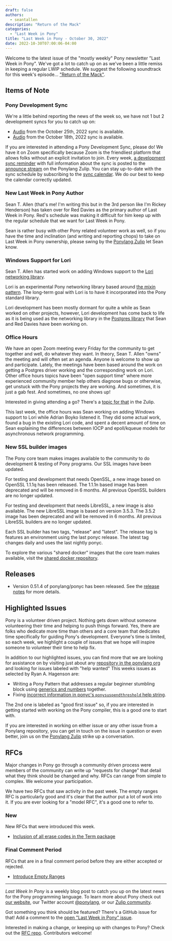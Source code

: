 ```yaml
---
draft: false
authors:
  - seantallen
description: "Return of the Mack"
categories:
  - "Last Week in Pony"
title: "Last Week in Pony - October 30, 2022"
date: 2022-10-30T07:00:06-04:00
---
```


Welcome to the latest issue of the "mostly weekly" Pony newsletter "Last Week in Pony". We've got a lot to catch up on as we've been a little remiss in keeping a regular LWIP schedule. We suggest the following soundtrack for this week's episode... ["Return of the Mack"](https://www.youtube.com/watch?v=uB1D9wWxd2w).

<!-- more -->

## Items of Note

### Pony Development Sync

We're a little behind reporting the news of the week so, we have not 1 but 2
development syncs for you to catch up on:

- [Audio](https://vimeo.com/917343268) from the  October 25th, 2022 sync is available.
- [Audio](https://vimeo.com/917342826) from the October 18th, 2022 sync is available.

If you are interested in attending a Pony Development Sync, please do! We have it on Zoom specifically because Zoom is the friendliest platform that allows folks without an explicit invitation to join. Every week, [a development sync reminder](https://ponylang.zulipchat.com/#narrow/stream/189932-announce/topic/Sync.20Reminder) with full information about the sync is posted to the [announce stream](https://ponylang.zulipchat.com/#narrow/stream/189932-announce) on the Ponylang Zulip. You can stay up-to-date with the sync schedule by subscribing to the [sync calendar](https://calendar.google.com/calendar/ical/59jcru6f50mrpqbm7em4iclnkk%40group.calendar.google.com/public/basic.ics). We do our best to keep the calendar correctly updated.

### New Last Week in Pony Author

Sean T. Allen (that's me! I'm writing this but in the 3rd person like I'm Rickey Henderson) has taken over for Red Davies as the primary author of Last Week in Pony. Red's schedule was making it difficult for him keep up with the regular schedule that we want for Last Week in Pony.

Sean is rather busy with other Pony related volunteer work as well, so if you have the time and inclination (and writing and reporting chops) to take on Last Week in Pony ownership, please swing by the [Ponylang Zulip](https://ponylang.zulipchat.com/) let Sean know.

### Windows Support for Lori

Sean T. Allen has started work on adding Windows support to the [Lori networking library](https://github.com/seantallen-org/lori/).

Lori is an experimental Pony networking library based around [the mixin pattern](https://patterns.ponylang.io/code-sharing/mixin.html). The long-term goal with Lori is to have it incorporated into the Pony standard library.

Lori development has been mostly dormant for quite a while as Sean worked on other projects, however, Lori development has come back to life as it is being used as the networking library in the [Postgres library](https://github.com/ponylang/postgres) that Sean and Red Davies have been working on.

### Office Hours

We have an open Zoom meeting every Friday for the community to get together and well, do whatever they want. In theory, Sean T. Allen "owns" the meeting and will often set an agenda. Anyone is welcome to show up and participate. Lately, the meetings have been based around the work on getting a Postgres driver working and the corresponding work on Lori. Other office hours topics have been "open support time" where more experienced community member help others diagnose bugs or otherwise, get unstuck with the Pony projects they are working. And sometimes, it is just a gab fest. And sometimes, no one shows up!

Interested in giving attending a go? There's a [topic for that](https://ponylang.zulipchat.com/#narrow/stream/189934-general/topic/Office.20hours) in the Zulip.

This last week, the office hours was Sean working on adding Windows support to Lori while Adrian Boyko listened it. They did some actual work, found a bug in the existing Lori code, and spent a decent amount of time on Sean explaining the differences between IOCP and epoll/kqueue models for asynchronous network programming.

### New SSL builder images

The Pony core team makes images available to the community to do development &
testing of Pony programs. Our SSL images have been updated.

For testing and development that needs OpenSSL, a new image based on
OpenSSL 1.1.1q has been released. The 1.1.1n based image has been deprecated
and will be removed in 6 months. All previous OpenSSL builders are no longer
updated.

For testing and development that needs LibreSSL, a new image is also available.
The new LibreSSL image is based on version 3.5.3. The 3.5.2 image has been
deprecated and will be removed in 6 months. All previous LibreSSL builders are
no longer updated.

Each SSL builder has two tags, "release" and "latest". The release tag is
features an environment using the last ponyc release. The latest tag changes
daily and uses the last nightly ponyc.

To explore the various "shared docker" images that the core team makes
available, visit the [shared docker repository](https://github.com/ponylang/shared-docker).

## Releases

- Version 0.51.4 of ponylang/ponyc has been released. See the [release notes](https://github.com/ponylang/ponyc/releases/tag/0.51.4) for more details.

## Highlighted Issues

Pony is a volunteer driven project. Nothing gets down without someone  volunteering their time and helping to push things forward. Yes, there are folks who dedicate more time than others and a core team that dedicates time specifically for guiding Pony's development. Everyone's time is limited, so each week, we highlight a couple of issues that we hope will inspire someone to volunteer their time to help fix.

In addition to our highlighted issues, you can find more that we are looking for assistance on by visiting just about any [repository in the ponylang org](https://github.com/ponylang/) and looking for issues labeled with "help wanted"
This weeks issues as selected by Ryan A. Hagenson are:

- Writing a Pony Pattern that addresses a regular beginner stumbling block using [generics and numbers](https://github.com/ponylang/pony-patterns/issues/46) together.
- Fixing [incorrect information in ponyc's `ponysuspendthreshold` help string](https://github.com/ponylang/ponyc/issues/3987).

The 2nd one is labeled as "good first issue" so, if you are interested in getting started with working on the Pony compiler, this is a good one to start with.

If you are interested in working on either issue or any other issue from a Ponylang repository, you can get in touch on the issue in question or even better, join us on the [Ponylang Zulip](https://ponylang.zulipchat.com/) strike up a conversation.

## RFCs

Major changes in Pony go through a community driven process were members of  the community can write up "requests for change" that detail what they think  should be changed and why. RFCs can range from simple to complex. We welcome your participation.

We have two RFCs that saw activity in the past week. The empty ranges RFC is  particularly good and it's clear that the author put a lot of work into it. If you are ever looking for a "model RFC", it's a good one to refer to.

### New

New RFCs that were introduced this week.

- [Inclusion of all erase codes in the Term package](https://github.com/ponylang/rfcs/pull/203)

### Final Comment Period

RFCs that are in a final comment period before they are either accepted or rejected.

- [Introduce Empty Ranges](https://github.com/ponylang/rfcs/pull/201)

---

_Last Week In Pony_ is a weekly blog post to catch you up on the latest news for the Pony programming language. To learn more about Pony check out [our website](https://ponylang.io), our Twitter account [@ponylang](https://twitter.com/ponylang), or our [Zulip community](https://ponylang.zulipchat.com).

Got something you think should be featured? There's a GitHub issue for that! Add a comment to the [open "Last Week in Pony" issue](https://github.com/ponylang/ponylang.github.io/issues?q=is%3Aissue+is%3Aopen+label%3Alast-week-in-pony).

Interested in making a change, or keeping up with changes to Pony? Check out the [RFC repo](https://github.com/ponylang/rfcs). Contributors welcome!
